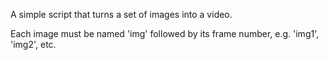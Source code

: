 A simple script that turns a set of images into a video.

Each image must be named 'img' followed by its frame number, e.g. 'img1', 'img2', etc.



